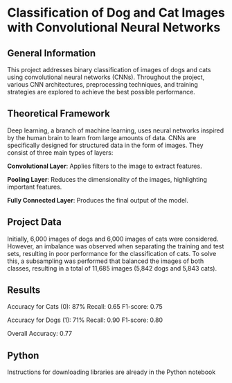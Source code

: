 # Classification of Dog and Cat Images with Convolutional Neural Networks

## General Information
This project addresses binary classification of images of dogs and cats using convolutional neural networks (CNNs). Throughout the project, various CNN architectures, preprocessing techniques, and training strategies are explored to achieve the best possible performance.

## Theoretical Framework
Deep learning, a branch of machine learning, uses neural networks inspired by the human brain to learn from large amounts of data. CNNs are specifically designed for structured data in the form of images. They consist of three main types of layers:

**Convolutional Layer**: Applies filters to the image to extract features.

**Pooling Layer**: Reduces the dimensionality of the images, highlighting important features.

**Fully Connected Layer**: Produces the final output of the model.

## Project Data
Initially, 6,000 images of dogs and 6,000 images of cats were considered. However, an imbalance was observed when separating the training and test sets, resulting in poor performance for the classification of cats. To solve this, a subsampling was performed that balanced the images of both classes, resulting in a total of 11,685 images (5,842 dogs and 5,843 cats).

## Results
Accuracy for Cats (0): 87%
Recall: 0.65
F1-score: 0.75

Accuracy for Dogs (1): 71%
Recall: 0.90
F1-score: 0.80

Overall Accuracy: 0.77

## Python
Instructions for downloading libraries are already in the Python notebook
